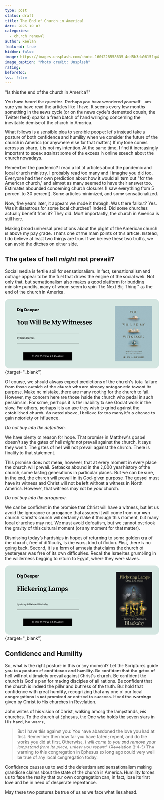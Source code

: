 ```yaml
---
type: post
status: draft
title: The End of Church in America?
date: 2025-10-07
categories:
  - church renewal
author: keelan
featured: true
hidden: false
image: https://images.unsplash.com/photo-1600228558635-4dd5b3da0615?q=80&w=1742&auto=format&fit=crop&ixlib=rb-4.1.0&ixid=M3wxMjA3fDB8MHxwaG90by1wYWdlfHx8fGVufDB8fHx8fA%3D%3D
image_caption: "Photo credit: Unsplash"
rating:
beforetoc:
toc: false
---
```


"Is this the end of the church in America?"

You have heard the question. Perhaps you have wondered yourself. I am sure you have read the articles like I have. It seems every few months something in the news cycle (or on the news cycle's demented cousin, the Twitter feed) sparks a fresh batch of hand wringing concerning the inevitable demise of the church in America.

What follows is a sensible plea to sensible people: let's instead take a posture of both confidence and humility when we consider the future of the church in America (or anywhere else for that matter.) If my tone comes across as sharp, it is not my intention. At the same time, I find it increasingly important to speak against some of the excess in online speech about the church nowadays. 

Remember the pandemic? I read a lot of articles about the pandemic and local church ministry. I probably read too many and I imagine you did too. Everyone had their own prediction about how it would all turn out "for the American church," and almost as many seemed to have their answer too. Estimates abounded concerning church closures (I saw everything from 5 percent to 30 percent). Some articles minimized, and some sensationalized.

Now, five years later, it appears we made it through. Was there fallout? Yes. Was it disastrous for some local churches? Indeed. Did some churches actually benefit from it? They did. Most importantly, the church in America is still here.

Making broad universal predictions about the plight of the American church is above my pay grade. That's one of the main points of this article. Instead, I do believe at least two things are true. If we believe these two truths, we can avoid the ditches on either side.

## The gates of hell *might* not prevail?

Social media is fertile soil for sensationalism. In fact, sensationalism and outrage appear to be the fuel that drives the engine of the social web. Not only that, but sensationalism also makes a good platform for budding ministry pundits, many of whom seem to spin The Next Big Thing™ as the end of the church in America.

[![You Will Be My Witnesses](images/promo/my-witnesses.png)](https://amzn.to/48kkjC7){:target="_blank"}

Of course, we should always expect predictions of the church's total failure from those outside of the church who are already antagonistic toward its purpose. Make no mistake, there are many rooting for the church to fail. However, my concern here are those inside the church who pedal in such pessimism. For some, perhaps it is the inability to see God at work in the slow. For others, perhaps it is an axe they wish to grind against the established church. As noted above, I believe for too many it's a chance to gain notoriety or influence.

*Do not buy into the defeatism.*

We have plenty of reason for hope. That promise in Matthew's gospel doesn't say the gates of hell *might* not prevail against the church. It says they won't. The gates of hell will not prevail against the church. There is finality to that statement. 

This promise does not mean, however, that at every moment in every place the church will prevail. Setbacks abound in the 2,000 year history of the church, some lasting generations in particular places. But we can be sure, in the end, the church will prevail in its God-given purpose. The gospel must have its witness and Christ will not be left without a witness in North America. However, that witness may not be *your* church.

*Do not buy into the arrogance.*

We can be confident in the promise that Christ will have a witness, but let us avoid the ignorance or arrogance that assures it will come from our own church. Christ's church will certainly make it through this moment, but many local churches may not. We must avoid defeatism, but we cannot overlook the gravity of this cultural moment (or any moment for that matter). 

Dismissing today's hardships in hopes of returning to some golden era of the church, free of difficulty, is the worst kind of fiction. First, there is no going back. Second, it is a form of amnesia that claims the church of yesteryear was free of its own difficulties. Recall the Israelites grumbling in the wilderness begging to return to Egypt, where they were slaves.

[![Flickering Lamps](images/promo/flickering-lamps.png)](https://amzn.to/3KBOI58){:target="_blank"}

## Confidence and Humility

So, what is the right posture in this or any moment? Let the Scriptures guide you to a posture of confidence and humility. Be confident that the gates of hell will not ultimately prevail against Christ's church. Be confident the church is God's plan for making disciples of all nations. Be confident that the church is indeed the pillar and buttress of the truth. But hold that confidence with great humility, recognizing that any one of our local congregations is not promised or entitled to success. Heed the warnings given by Christ to His churches in Revelation. 

John writes of his vision of Christ, walking among the lampstands, *His* churches. To the church at Ephesus, the One who holds the seven stars in His hand, he warns, 
>But I have this against you: You have abandoned the love you had at first. Remember then how far you have fallen; repent, and do the works you did at first. Otherwise, *I will come to you and remove your lampstand from its place, unless you repent*" (Revelation 2:4-5)
The warning to this congregation in Ephesus so long ago could very well be true of any local congregation today.

Confidence causes us to avoid the defeatism and sensationalism making grandiose claims about the state of the church in America. Humility forces us to face the reality that our own congregation can, in fact, lose its first love and be in need of desperate repentance. 

May these two postures be true of us as we face what lies ahead.